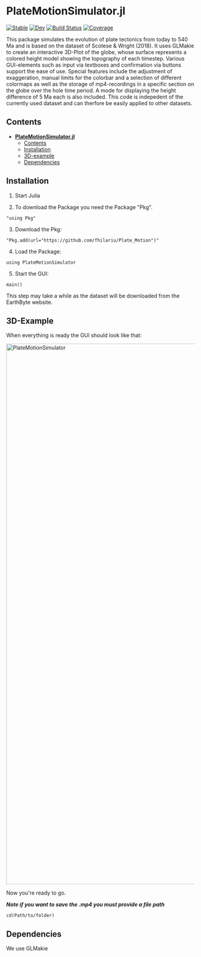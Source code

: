 # PlateMotionSimulator.jl

[![Stable](https://img.shields.io/badge/docs-stable-blue.svg)](https://fhilariu.github.io/PlateMotionSimulator.jl/stable/)
[![Dev](https://img.shields.io/badge/docs-dev-blue.svg)](https://fhilariu.github.io/PlateMotionSimulator.jl/dev/)
[![Build Status](https://github.com/fhilariu/PlateMotionSimulator.jl/actions/workflows/CI.yml/badge.svg?branch=master)](https://github.com/fhilariu/PlateMotionSimulator.jl/actions/workflows/CI.yml?query=branch%3Amaster)
[![Coverage](https://codecov.io/gh/fhilariu/PlateMotionSimulator.jl/branch/master/graph/badge.svg)](https://codecov.io/gh/fhilariu/PlateMotionSimulator.jl)


This package simulates the evolution of plate tectonics from today to 540 Ma and is based on the dataset of Scotese & Wright (2018). It uses GLMakie to create an interactive 3D-Plot of the globe, whose surface represents a colored height model showing the topography of each timestep. Various GUI-elements such as input via textboxes and confirmation via buttons support the ease of use. Special features include the adjustment of exaggeration, manual limits for the colorbar and a selection of different colormaps as well as the storage of mp4-recordings in a specific section on the globe over the hole time period. A mode for displaying the height difference of 5 Ma each is also included. This code is indepedent of the currently used dataset and can therfore be easily applied to other datasets.


## Contents
- **[PlateMotionSimulator.jl](#platemotionsimulator)**
  - [Contents](#contents)
  - [Installation](#installation)
  - [3D-example](#3D-example)
  - [Dependencies](#dependencies)

## Installation
1. Start Julia

2. To download the Package you need the Package "Pkg". 
```
"using Pkg"
```
3. Download the Pkg:
```
"Pkg.add(url="https://github.com/fhilariu/Plate_Motion")"
```
4. Load the Package:
```
using PlateMotionSimulator
```
5. Start the GUI:
```
main()
```
This step may take a while as the dataset will be downloaded from the EarthByte website.

## 3D-Example
When everything is ready the GUI should look like that:

<img width="1440" alt="PlateMotionSimulator" src="https://github.com/user-attachments/assets/466b4b7c-491b-461e-b406-1fec2042e0c8" />

Now you're ready to go. 

******_Note if you want to save the .mp4 you must provide a file path_******
```
cd(Path/to/folder)
```

## Dependencies
We use GLMakie







